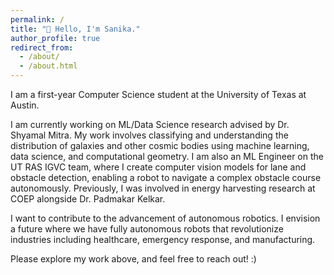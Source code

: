 ```yaml
---
permalink: /
title: "👋 Hello, I'm Sanika."
author_profile: true
redirect_from: 
  - /about/
  - /about.html
---
```


I am a first-year Computer Science student at the University of Texas at Austin. 

I am currently working on ML/Data Science research advised by Dr. Shyamal Mitra. My work involves classifying and understanding the distribution of galaxies and other cosmic bodies using machine learning, data science, and computational geometry. I am also an ML Engineer on the UT RAS IGVC team, where I create computer vision models for lane and obstacle detection, enabling a robot to navigate a complex obstacle course autonomously. Previously, I was involved in energy harvesting research at COEP alongside Dr. Padmakar Kelkar.

I want to contribute to the advancement of autonomous robotics. I envision a future where we have fully autonomous robots that revolutionize industries including healthcare, emergency response, and manufacturing. 

Please explore my work above, and feel free to reach out! :)


